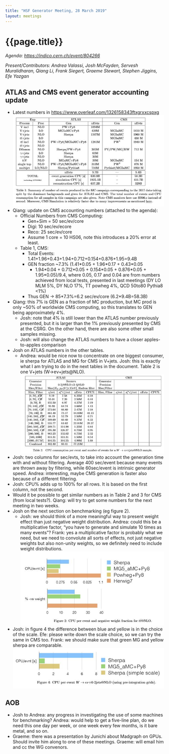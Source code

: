 ```yaml
---
title: "HSF Generator Meeting, 28 March 2019"
layout: meetings
---
```

# {{page.title}}

*Agenda:
[<span class="underline">https://indico.cern.ch/event/804266</span>](https://indico.cern.ch/event/804266)*

*Present/Contributors: Andrea Valassi, Josh McFayden, Servesh
Muralidharan, Qiang Li, Frank Siegert, Graeme Stewart, Stephen Jiggins,
Efe Yazgan*

## ATLAS and CMS event generator accounting update 
  - Latest numbers in
    [<span class="underline">https://www.overleaf.com/1326158343ftxgrxxcspxg</span>](https://www.overleaf.com/1326158343ftxgrxxcspxg)
![Table 1 of proceedings](/images/2019-03-28-generators1.jpg)
  - Qiang: update on CMS accounting numbers (attached to the agenda):
      - Official Numbers from CMS Computing:
          - Gen+Sim = 50 sec/ev/core
          - Digi: 10 sec/ev/ecore
          - Reco: 25 sec/ev/core
          - Assume 1 core = 10 HS06, note this introduces a 20% error
            at least.
      - Table 1, CMS:
          - Total Events:
            1.41+1.96+0.43+1.94+0.712+0.154+0.876+1.95=9.4B
          - GEN fraction \~7.3% (1.41\*0.05 + 1.96\*0.17 + 0.43\*0.05
            + 1.94\*0.04 + 0.712\*0.05 + 0.154\*0.05 + 0.876\*0.05 +
            1.95\*0.05)/9.4, where 0.05, 0.17 and 0.04 are from
            numbers achieved from local tests, presented in last
            meetings (DY LO MLM 5%, DY NLO 17%, TT powheg 4%, QCD
            50to80 Pythia8 \<1%)
          - Thus GEN -\> 85\*7.3%=6.2 sec/ev/core (6.2\*9.4B=58.3B)
  - Qiang: this 7% is GEN as a fraction of MC production, but MC prod
    is only \~50% of worldwide CMS computing, so this translates to
    GEN being approximately 4%.
      - Josh: note that 4% is still lower than the ATLAS number
        previously presented, but it is larger than the 1% previously
        presented by CMS at the CSRG. On the other hand, there are
        also some other small samples missing.
      - Josh: will also change the ATLAS numbers to have a closer
        apples-to-apples comparison
  - Josh on ATLAS numbers in the other tables.
      - Andrea: would be nice now to concentrate on one biggest
        consumer, ie sherpa for ATLAS and MG for CMS in V+jets. Josh:
        this is exactly what I am trying to do in the next tables in
        the document. Table 2 is one V+jets (W→eν+jets@NLO).
![Table 2 of proceedings](/images/2019-03-28-generators2.jpg)
  - Josh: two columns for sec/evts, to take into account the
    generation time with and without filtering. Average 400 sec/event
    because many events are thrown away by filtering, while
    60sec/event is intrinsic generator speed. Andrea: interesting,
    maybe CMS generation is faster also because of a different
    filtering.
  - Josh: CPU% adds up to 100% for all rows. It is based on the first
    column, not the second.
  - Would it be possible to get similar numbers as in Table 2 and 3
    for CMS (from local tests?). Qiang: will try to get some numbers
    for the next meeting in two weeks.
  - Josh on the next section on benchmarking (eg figure 2).
      - Josh: we should think of a more meaningful way to present
        weight effect than just negative weight distribution. Andrea:
        could this be a multiplicative factor, “you have to generate
        and simulate 10 times as many events”? Frank: yes a
        multiplicative factor is probably what we need, but we need to
        convolute all sorts of effects, not just negative weights but
        also non-unity weights, so we definitely need to include
        weight distributions.
![Figure 2 of proceedings](/images/2019-03-28-generators3.jpg)
  - Josh: in figure 4 the difference between blue and yellow is in the
    choice of the scale. Efe: please write down the scale choice, so
    we can try the same in CMS too. Frank: we should make sure that
    green MG and yellow sherpa are comparable.
![Figure 4 of proceedings](/images/2019-03-28-generators4.jpg)

## AOB
  - Josh to Andrea: any progress in investigating the use of some
    machines for benchmarking? Andrea: would help to get a five-line
    plan, do we need this one day per week, or one week every few
    months, is it bare metal, and so on.
  - Graeme: there was a presentation by Junichi about Madgraph on
    GPUs. Should invite him along to one of these meetings. Graeme:
    will email him and cc the WG convenors.
